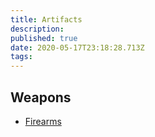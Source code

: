 ```yaml
---
title: Artifacts
description: 
published: true
date: 2020-05-17T23:18:28.713Z
tags: 
---
```


## Weapons
* [Firearms](/artifacts/weapons/firearm)